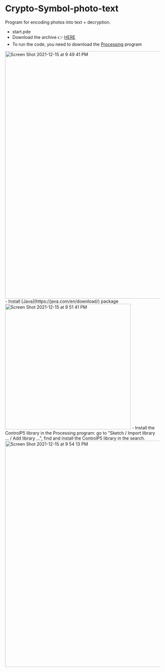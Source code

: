 # Crypto-Symbol-photo-text
Program for encoding photos into text + decryption.

- start.pde 
- Download the archive 👉 [HERE](https://github.com/klimgeran/CryptoSymbol-text.git)
- To run the code, you need to download the [Processing](https://processing.org/download) program 
<img width="806" alt="Screen Shot 2021-12-15 at 9 49 41 PM" src="https://user-images.githubusercontent.com/30126937/146198415-3e70c1f0-e9a4-4e25-ac43-580a5a8c36fa.png">
- Install [Java](https://java.com/en/download/) package
<img width="409" alt="Screen Shot 2021-12-15 at 9 51 41 PM" src="https://user-images.githubusercontent.com/30126937/146198768-f5f5c054-1bf5-4356-8a5b-cc74660a9800.png">
- Install the ControlP5 library in the Processing program: go to "Sketch / Import library ... / Add library ...", find and install the ControlP5 library in the search.
<img width="737" alt="Screen Shot 2021-12-15 at 9 54 13 PM" src="https://user-images.githubusercontent.com/30126937/146199148-f0aaf915-b96b-4303-8fd7-7d6e04b7396d.png">
